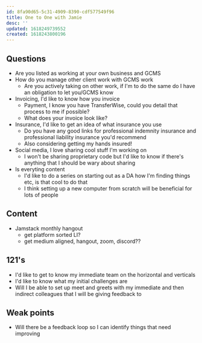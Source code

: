```yaml
---
id: 8fa90d65-5c31-4909-8390-cdf577549f96
title: One to One with Jamie
desc: ''
updated: 1618249739552
created: 1618243800196
---
```


## Questions

- Are you listed as working at your own business and GCMS
- How do you manage other client work with GCMS work
  - Are you actively taking on other work, if I'm to do the same do I
    have an obligation to let you/GCMS know
- Invoicing, I'd like to know how you invoice
  - Payment, I know you have TransferWise, could you detail that
    process to me if possible?
  - What does your invoice look like?
- Insurance, I'd like to get an idea of what insurance you use
  - Do you have any good links for professional indemnity insurance
    and professional liability insurance you'd recommend
  - Also considering getting my hands insured!
- Social media, I love sharing cool stuff I'm working on
  - I won't be sharing proprietary code but I'd like to know if
    there's anything that I should be wary about sharing
- Is everyting content
  - I'd like to do a series on starting out as a DA how I'm finding
    things etc, is that cool to do that
  - I think setting up a new computer from scratch will be beneficial
    for lots of people

## Content

- Jamstack monthly hangout
  - get platform sorted LI?
  - get medium aligned, hangout, zoom, discord??

## 121's

- I'd like to get to know my immediate team on the horizontal and
  verticals
- I'd like to know what my initial challenges are
- Will I be able to set up meet and greets with my immediate and then
  indirect colleagues that I will be giving feedback to

## Weak points

- Will there be a feedback loop so I can identify things that need
  improving
